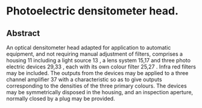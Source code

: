 # Photoelectric densitometer head.

## Abstract
An optical densitometer head adapted for application to automatic equipment, and not requiring manual adjustment of filters, comprises a housing 11 including a light source 13 , a lens system 15,17 and three photo electric devices 29,33 , each with its own colour filter 25,27 . Infra red filters may be included. The outputs from the devices may be applied to a three channel amplifier 37 with a characteristic so as to give outputs corresponding to the densities of the three primary colours. The devices may be symmetrically disposed in the housing, and an inspection aperture, normally closed by a plug may be provided.